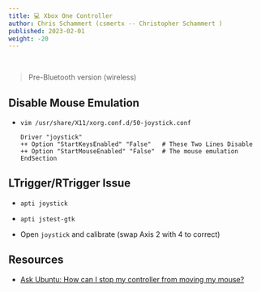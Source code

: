 ```yaml
---
title: 💻 Xbox One Controller
author: Chris Schammert (csmertx -- Christopher Schammert )
published: 2023-02-01
weight: -20
---
```


<br />

> Pre-Bluetooth version (wireless)

## Disable Mouse Emulation

- ```vim /usr/share/X11/xorg.conf.d/50-joystick.conf```

    ```
    Driver "joystick"
    ++ Option "StartKeysEnabled" "False"   # These Two Lines Disable
    ++ Option "StartMouseEnabled" "False"  # The mouse emulation
    EndSection
    ```

## LTrigger/RTrigger Issue

- ```apti joystick```

- ```apti jstest-gtk```

- Open ```joystick``` and calibrate (swap Axis 2 with 4 to correct)

## Resources

- [Ask Ubuntu: How can I stop my controller from moving my mouse?](https://askubuntu.com/questions/632026/how-can-i-stop-my-controller-from-moving-my-mouse)